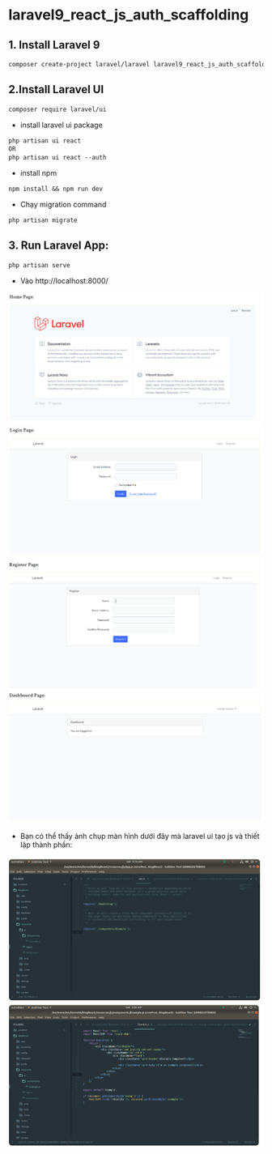 # laravel9_react_js_auth_scaffolding
## 1. Install Laravel 9
```Dockerfile
composer create-project laravel/laravel laravel9_react_js_auth_scaffolding
```
## 2.Install Laravel UI
```Dockerfile
composer require laravel/ui
```
- install laravel ui package
```Dockerfile
php artisan ui react
OR
php artisan ui react --auth
```
- install npm
```Dockerfile
npm install && npm run dev
```
- Chạy migration command
```Dockerfile
php artisan migrate
```
## 3. Run Laravel App:
```Dockerfile
php artisan serve
```
- Vào http://localhost:8000/

![Container](a.png)
![Container](a1.png)
![Container](a2.png)
![Container](a3.png)

- Bạn có thể thấy ảnh chụp màn hình dưới đây mà laravel ui tạo js và thiết lập thành phần:

![Container](a4.png)
![Container](a5.png)

